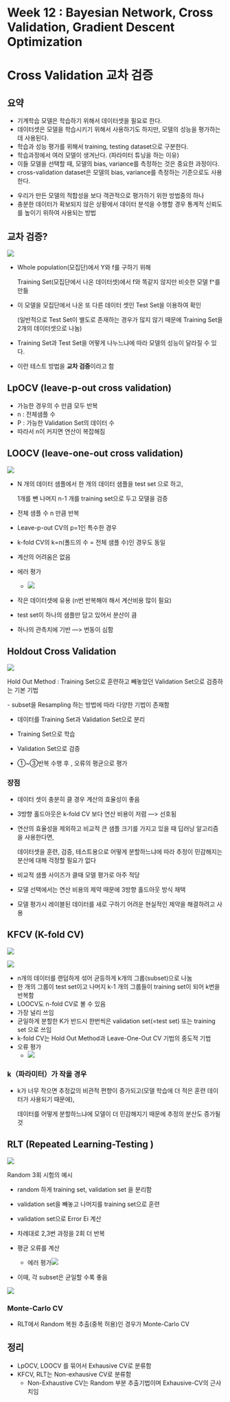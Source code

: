 # Week 12 : Bayesian Network, Cross Validation, Gradient Descent Optimization

# Cross Validation 교차 검증

## 요약

- 기계학습 모델은 학습하기 위해서 데이터셋을 필요로 한다.
- 데이터셋은 모델을 학습시키기 위해서 사용하기도 하지만, 모델의 성능을 평가하는데 사용된다.
- 학습과 성능 평가를 위해서 training, testing dataset으로 구분한다.
- 학습과정에서 여러 모델이 생겨난다. (파라미터 튜닝을 하는 이유)
- 이들 모델을 선택할 때, 모델의 bias, variance를 측정하는 것은 중요한 과정이다.
- cross-validation dataset은 모델의 bias, variance를 측정하는 기준으로도 사용한다.



* 우리가 만든 모델의 적합성을 보다 객관적으로 평가하기 위한 방법중의 하나
* 충분한 데이터가 확보되지 않은 상황에서 데이터 분석을 수행할 경우 통계적 신뢰도를 높이기 위하여 사용되는 방법



## 교차 검증?

![](./img/cv/1.png)



* Whole population(모집단)에서 Y와 f를 구하기 위해

  Training Set(모집단에서 나온 데이터셋)에서 f와 똑같지 않지만 비슷한 모델 f^를 만듦

* 이 모델을 모집단에서 나온 또 다른 데이터 셋인 Test Set을 이용하여 확인

  (일반적으로 Test Set이 별도로 존재하는 경우가 많지 않기 때문에 Training Set을 2개의 데이터셋으로 나눔)

* Training Set과 Test Set을 어떻게 나누느냐에 따라 모델의 성능이 달라질 수 있다.

* 이런 테스트 방법을 **교차 검증**이라고 함



## LpOCV (leave-p-out cross validation) 

* 가능한 경우의 수 만큼 모두 반복
* n : 전체샘플 수
* P : 가능한 Validation Set의 데이터 수
* 따라서 n이 커지면 연산이 복잡해짐



## LOOCV (leave-one-out cross validation) 

![](./img/cv/3.png)

* N 개의 데이터 샘플에서 한 개의 데이터 샘플을 test set 으로 하고,

  1개를 뺀 나머지 n-1 개를 training set으로 두고 모델을 검증

* 전체 샘플 수 n 만큼 반복

* Leave-p-out CV의 p=1인 특수한 경우

* k-fold CV의 k=n(폴드의 수 = 전체 샘플 수)인 경우도 동일

* 계산의 어려움은 없음

* 에러 평가

  * ![](./img/cv/9.png)

* 작은 데이터셋에 유용 (n번 반복해야 해서 계산비용 많이 필요)

* test set이 하나의 샘플만 담고 있어서 분산이 큼

* 하나의 관측치에 기반 —> 번동이 심함



## Holdout Cross Validation

![](./img/cv/11.png)



 Hold Out Method : Training Set으로 훈련하고 빼놓았던 Validation Set으로 검증하는 기본 기법

   \- subset을 Resampling 하는 방법에 따라 다양한 기법이 존재함



* 데이터를 Training Set과 Validation Set으로 분리 

* Training Set으로 학습 
* Validation Set으로 검증
* ①~③반복 수행 후 , 오류의 평균으로 평가



### 장점

* 데이터 셋이 충분히 클 경우 계산의 효율성이 좋음

* 3방향 홀드아웃은 k-fold CV 보다 연산 비용이 저렴 —> 선호됨

* 연산의 효율성을 제외하고 비교적 큰 샘플 크기를 가지고 있을 때 딥러닝 알고리즘을 사용한다면,

   데이터셋을 훈련, 검증, 테스트용으로 어떻게 분할하느냐에 따라 추정이 민감해지는 분산에 대해 걱정할 필요가 없다

* 비교적 샘플 사이즈가 클때 모델 평가로 아주 적당 

* 모델 선택에서는 연산 비용의 제약 때문에 3방향 홀드아웃 방식 채택

* 모델 평가시 레이블된 데이터를 새로 구하기 어려운 현실적인 제약을 해결하려고 사용



## KFCV (K-fold CV)

![](./img/cv/4.png)

![](./img/cv/5.png)

* n개의 데이터를 랜덤하게 섞어 균등하게 k개의 그룹(subset)으로 나눔
* 한 개의 그룹이 test set이고 나머지 k-1 개의 그룹들이 training set이 되어 k번을 반복함
* LOOCV도 n-fold CV로 볼 수 있음
* 가장 널리 쓰임
* 균일하게 분할한 K가 반드시 한번씩은 validation set(=test set) 또는 training set 으로 쓰임
* k-fold CV는 Hold Out Method과 Leave-One-Out CV 기법의 중도적 기법
* 오류 평가
  * ![](./img/cv/10.png)



### k（파라미터）가 작을 경우

- k가 너무 작으면 추정값의 비관적 편향이 증가되고(모델 학습에 더 적은 훈련 데이터가 사용되기 때문에), 

  데이터를 어떻게 분할하느냐에 모델이 더 민감해지기 때문에 추정의 분산도 증가될 것



## RLT (Repeated Learning-Testing )

![](./img/cv/6.png)

Random 3회 시험의 예시

* random 하게 training set, validation set 을 분리함
* validation set을 빼놓고 나머지를 training set으로 훈련
* validation set으로 Error Ei 계산
* 차례대로 2,3번 과정을 2회 더 반복
* 평균 오류를 계산
  * 에러 평가![](./img/cv/7.png)



* 이때, 각 subset은 균일할 수록 좋음

![](./img/cv/8.png)



### Monte-Carlo CV

* RLT에서 Random 복원 추출(중복 허용)인 경우가 Monte-Carlo CV



## 정리

* LpOCV, LOOCV 를 묶어서 Exhausive CV로 분류함
* KFCV, RLT는 Non-exhausive CV로 분류함
  * Non-Exhaustive CV는 Random 부분 추출기법이며 Exhausive-CV의 근사치임
